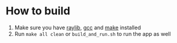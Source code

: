 # How to build

1. Make sure you have [raylib](https://www.raylib.com/), [gcc](https://gcc.gnu.org/) and [make](https://www.gnu.org/software/make/) installed
2. Run `make all clean` or `build_and_run.sh` to run the app as well
